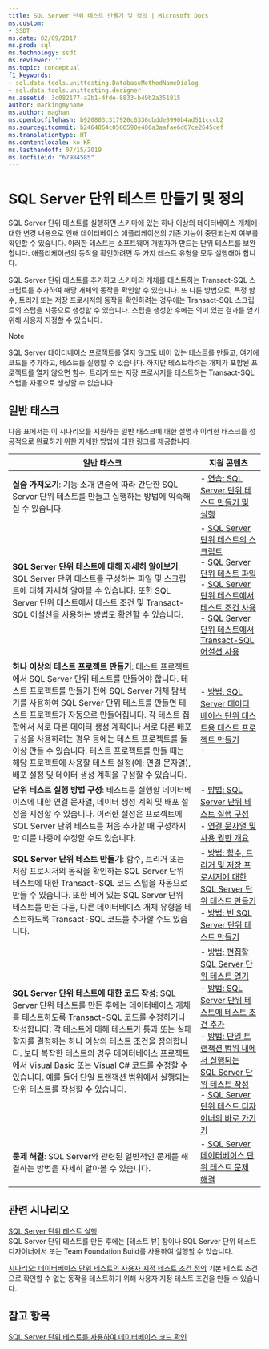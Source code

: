 ```yaml
---
title: SQL Server 단위 테스트 만들기 및 정의 | Microsoft Docs
ms.custom:
- SSDT
ms.date: 02/09/2017
ms.prod: sql
ms.technology: ssdt
ms.reviewer: ''
ms.topic: conceptual
f1_keywords:
- sql.data.tools.unittesting.DatabaseMethodNameDialog
- sql.data.tools.unittesting.designer
ms.assetid: 3c082177-a2b1-4fde-8833-b49b2a351815
author: markingmyname
ms.author: maghan
ms.openlocfilehash: b920803c317920c6336dbdde0990b4ad511cccb2
ms.sourcegitcommit: b2464064c0566590e486a3aafae6d67ce2645cef
ms.translationtype: HT
ms.contentlocale: ko-KR
ms.lasthandoff: 07/15/2019
ms.locfileid: "67984585"
---
```

# <a name="creating-and-defining-sql-server-unit-tests"></a>SQL Server 단위 테스트 만들기 및 정의
SQL Server 단위 테스트를 실행하면 스키마에 있는 하나 이상의 데이터베이스 개체에 대한 변경 내용으로 인해 데이터베이스 애플리케이션의 기존 기능이 중단되는지 여부를 확인할 수 있습니다. 이러한 테스트는 소프트웨어 개발자가 만드는 단위 테스트를 보완합니다. 애플리케이션의 동작을 확인하려면 두 가지 테스트 유형을 모두 실행해야 합니다.  
  
SQL Server 단위 테스트를 추가하고 스키마의 개체를 테스트하는 Transact\-SQL 스크립트를 추가하여 해당 개체의 동작을 확인할 수 있습니다. 또 다른 방법으로, 특정 함수, 트리거 또는 저장 프로시저의 동작을 확인하려는 경우에는 Transact\-SQL 스크립트의 스텁을 자동으로 생성할 수 있습니다. 스텁을 생성한 후에는 의미 있는 결과를 얻기 위해 사용자 지정할 수 있습니다.  
  
> [!NOTE]  
> SQL Server 데이터베이스 프로젝트를 열지 않고도 비어 있는 테스트를 만들고, 여기에 코드를 추가하고, 테스트를 실행할 수 있습니다. 하지만 테스트하려는 개체가 포함된 프로젝트를 열지 않으면 함수, 트리거 또는 저장 프로시저를 테스트하는 Transact\-SQL 스텁을 자동으로 생성할 수 없습니다.  
  
## <a name="common-tasks"></a>일반 태스크  
다음 표에서는 이 시나리오를 지원하는 일반 태스크에 대한 설명과 이러한 태스크를 성공적으로 완료하기 위한 자세한 방법에 대한 링크를 제공합니다.  
  
|일반 태스크|지원 콘텐츠|  
|----------------|----------------------|  
|**실습 가져오기**: 기능 소개 연습에 따라 간단한 SQL Server 단위 테스트를 만들고 실행하는 방법에 익숙해질 수 있습니다.|-   [연습: SQL Server 단위 테스트 만들기 및 실행](../ssdt/walkthrough-creating-and-running-a-sql-server-unit-test.md)|  
|**SQL Server 단위 테스트에 대해 자세히 알아보기**: SQL Server 단위 테스트를 구성하는 파일 및 스크립트에 대해 자세히 알아볼 수 있습니다. 또한 SQL Server 단위 테스트에서 테스트 조건 및 Transact\-SQL 어설션을 사용하는 방법도 확인할 수 있습니다.|-   [SQL Server 단위 테스트의 스크립트](../ssdt/scripts-in-sql-server-unit-tests.md)<br />-   [SQL Server 단위 테스트 파일](../ssdt/sql-server-unit-test-files.md)<br />-   [SQL Server 단위 테스트에서 테스트 조건 사용](../ssdt/using-test-conditions-in-sql-server-unit-tests.md)<br />-   [SQL Server 단위 테스트에서 Transact-SQL 어설션 사용](../ssdt/using-transact-sql-assertions-in-sql-server-unit-tests.md)|  
|**하나 이상의 테스트 프로젝트 만들기**: 테스트 프로젝트에서 SQL Server 단위 테스트를 만들어야 합니다. 테스트 프로젝트를 만들기 전에 SQL Server 개체 탐색기를 사용하여 SQL Server 단위 테스트를 만들면 테스트 프로젝트가 자동으로 만들어집니다. 각 테스트 집합에서 서로 다른 데이터 생성 계획이나 서로 다른 배포 구성을 사용하려는 경우 등에는 테스트 프로젝트를 둘 이상 만들 수 있습니다. 테스트 프로젝트를 만들 때는 해당 프로젝트에 사용할 테스트 설정(예: 연결 문자열), 배포 설정 및 데이터 생성 계획을 구성할 수 있습니다.|-   [ 방법: SQL Server 데이터베이스 단위 테스트용 테스트 프로젝트 만들기](../ssdt/how-to-create-a-test-project-for-sql-server-database-unit-testing.md)<br />-|  
|**단위 테스트 실행 방법 구성**: 테스트를 실행할 데이터베이스에 대한 연결 문자열, 데이터 생성 계획 및 배포 설정을 지정할 수 있습니다. 이러한 설정은 프로젝트에 SQL Server 단위 테스트를 처음 추가할 때 구성하지만 이를 나중에 수정할 수도 있습니다.|-   [ 방법: SQL Server 단위 테스트 실행 구성](../ssdt/how-to-configure-sql-server-unit-test-execution.md)<br />-   [연결 문자열 및 사용 권한 개요](../ssdt/overview-of-connection-strings-and-permissions.md)|  
|**SQL Server 단위 테스트 만들기**: 함수, 트리거 또는 저장 프로시저의 동작을 확인하는 SQL Server 단위 테스트에 대한 Transact\-SQL 코드 스텁을 자동으로 만들 수 있습니다. 또한 비어 있는 SQL Server 단위 테스트를 만든 다음, 다른 데이터베이스 개체 유형을 테스트하도록 Transact\-SQL 코드를 추가할 수도 있습니다.|-   [ 방법: 함수, 트리거 및 저장 프로시저에 대한 SQL Server 단위 테스트 만들기](../ssdt/how-to-create-unit-tests-for-functions-triggers-stored-procedures.md)<br />-   [ 방법: 빈 SQL Server 단위 테스트 만들기](../ssdt/how-to-create-an-empty-sql-server-unit-test.md)|  
|**SQL Server 단위 테스트에 대한 코드 작성**: SQL Server 단위 테스트를 만든 후에는 데이터베이스 개체를 테스트하도록 Transact\-SQL 코드를 수정하거나 작성합니다. 각 테스트에 대해 테스트가 통과 또는 실패할지를 결정하는 하나 이상의 테스트 조건을 정의합니다. 보다 복잡한 테스트의 경우 데이터베이스 프로젝트에서 Visual Basic 또는 Visual C\# 코드를 수정할 수 있습니다. 예를 들어 단일 트랜잭션 범위에서 실행되는 단위 테스트를 작성할 수 있습니다.|-   [ 방법: 편집할 SQL Server 단위 테스트 열기](../ssdt/how-to-open-a-sql-server-unit-test-to-edit.md)<br />-   [ 방법: SQL Server 단위 테스트에 테스트 조건 추가](../ssdt/how-to-add-test-conditions-to-sql-server-unit-tests.md)<br />-   [ 방법: 단일 트랜잭션 범위 내에서 실행되는 SQL Server 단위 테스트 작성](../ssdt/how-to-write-sql-server-unit-test-that-runs-in-single-transaction-scope.md)<br />-   [SQL Server 단위 테스트 디자이너의 바로 가기 키](../ssdt/keyboard-shortcuts-for-sql-server-unit-test-designer.md)|  
|**문제 해결**: SQL Server와 관련된 일반적인 문제를 해결하는 방법을 자세히 알아볼 수 있습니다.|-   [SQL Server 데이터베이스 단위 테스트 문제 해결](../ssdt/troubleshooting-sql-server-database-unit-testing-issues.md)|  
  
## <a name="related-scenarios"></a>관련 시나리오  
[SQL Server 단위 테스트 실행](../ssdt/running-sql-server-unit-tests.md)  
SQL Server 단위 테스트를 만든 후에는 [테스트 뷰] 창이나 SQL Server 단위 테스트 디자이너에서 또는 Team Foundation Build를 사용하여 실행할 수 있습니다.  
  
[시나리오: 데이터베이스 단위 테스트의 사용자 지정 테스트 조건 정의](https://msdn.microsoft.com/library/dd193282(VS.100).aspx)  
기본 테스트 조건으로 확인할 수 없는 동작을 테스트하기 위해 사용자 지정 테스트 조건을 만들 수 있습니다.  
  
## <a name="see-also"></a>참고 항목  
[SQL Server 단위 테스트를 사용하여 데이터베이스 코드 확인](../ssdt/verifying-database-code-by-using-sql-server-unit-tests.md)  
  
